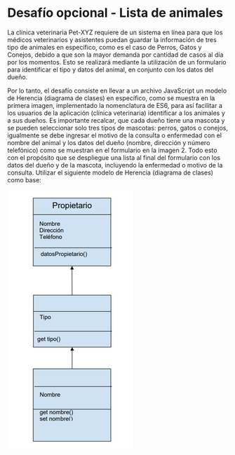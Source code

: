# Desafío opcional - Lista de animales

La clínica veterinaria Pet-XYZ requiere de un sistema en línea para que los médicos
veterinarios y asistentes puedan guardar la información de tres tipo de animales en
específico, como es el caso de Perros, Gatos y Conejos, debido a que son la mayor demanda
por cantidad de casos al día por los momentos. Esto se realizará mediante la utilización de
un formulario para identificar el tipo y datos del animal, en conjunto con los datos del dueño. 

Por lo tanto, el desafío consiste en llevar a un archivo JavaScript un modelo de Herencia
(diagrama de clases) en específico, como se muestra en la primera imagen, implementado la
nomenclatura de ES6, para así facilitar a los usuarios de la aplicación (clínica veterinaria)
identificar a los animales y a sus dueños. Es importante recalcar, que cada dueño tiene una
mascota y se pueden seleccionar solo tres tipos de mascotas: perros, gatos o conejos,
igualmente se debe ingresar el motivo de la consulta o enfermedad con el nombre del animal
y los datos del dueño (nombre, dirección y número telefónico) como se muestran en el
formulario en la imagen 2. Todo esto con el propósito que se despliegue una lista al final del
formulario con los datos del dueño y de la mascota, incluyendo la enfermedad o motivo de la
consulta.
Utilizar el siguiente modelo de Herencia (diagrama de clases) como base:

![modelo](screenshot/modelo.png)